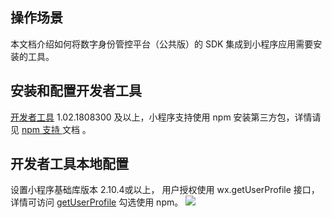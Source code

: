 ## 操作场景
本文档介绍如何将数字身份管控平台（公共版）的 SDK 集成到小程序应用需要安装的工具。


## 安装和配置开发者工具
[开发者工具](https://developers.weixin.qq.com/miniprogram/dev/devtools/download.html) 1.02.1808300 及以上，小程序支持使用 npm 安装第三方包，详情请见 [npm 支持 ](https://developers.weixin.qq.com/miniprogram/dev/devtools/npm.html)文档 。
## 开发者工具本地配置
设置小程序基础库版本 2.10.4或以上， 用户授权使用 wx.getUserProfile 接口，详情可访问 [getUserProfile](https://developers.weixin.qq.com/miniprogram/dev/api/open-api/user-info/wx.getUserProfile.html)  勾选使用 npm。
![](https://main.qcloudimg.com/raw/9cc14c3bef28b13d5f8e0d1d00803bf5.png)
